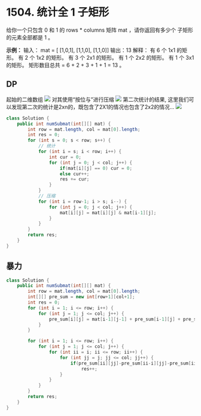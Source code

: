 # 1504. 统计全 1 子矩形
给你一个只包含 0 和 1 的 rows * columns 矩阵 mat ，请你返回有多少个 子矩形 的元素全部都是 1 。

**示例：**
输入：
mat = [
[1,0,1],
[1,1,0],
[1,1,0]]
输出：13
解释：
有 6 个 1x1 的矩形。
有 2 个 1x2 的矩形。
有 3 个 2x1 的矩形。
有 1 个 2x2 的矩形。
有 1 个 3x1 的矩形。
矩形数目总共 = 6 + 2 + 3 + 1 + 1 = 13 。

## DP
起始的二维数组
![](../pic/Count_Submatrices_With_All_Ones01.png)
对其使用“按位与”进行压缩
![](../pic/Count_Submatrices_With_All_Ones02.png)
第二次统计的结果, 这里我们可以发现第二次的统计是2xn的，既包含了2X1的情况也包含了2x2的情况...
![](../pic/Count_Submatrices_With_All_Ones03.png)
```java
class Solution {
    public int numSubmat(int[][] mat) {
        int row = mat.length, col = mat[0].length;
        int res = 0;
        for (int s = 0; s < row; s++) {
            // 统计
            for (int i = s; i < row; i++) {
                int cur = 0;
                for (int j = 0; j < col; j++) {
                    if(mat[i][j] == 0) cur = 0;
                    else cur++;
                    res += cur;
                }
            }
			// 压缩
            for (int i = row-1; i > s; i--) {
                for (int j = 0; j < col; j++) {
                    mat[i][j] = mat[i][j] & mat[i-1][j];
                }
            }
        }
        return res;
    }
}
```

## 暴力
```java
class Solution {
    public int numSubmat(int[][] mat) {
        int row = mat.length, col = mat[0].length; 
        int[][] pre_sum = new int[row+1][col+1];
        int res = 0;
        for (int i = 1; i <= row; i++) {
            for (int j = 1; j <= col; j++) {
                pre_sum[i][j] = mat[i-1][j-1] + pre_sum[i-1][j] + pre_sum[i][j-1] - pre_sum[i-1][j-1];
            }
        }

        for (int i = 1; i <= row; i++) {
            for (int j = 1; j <= col; j++) {
                for (int ii = i; ii <= row; ii++) {
                    for (int jj = j; jj <= col; jj++) {
                        if(pre_sum[ii][jj]-pre_sum[ii-i][jj]-pre_sum[ii][jj-j]+pre_sum[ii-i][jj-j] == i*j)
                        	res++;
                    }
                }
            }
        }
        return res;
    }
}
```